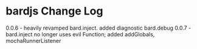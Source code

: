 bardjs Change Log
===================
0.0.6 - heavily revamped bard.inject. added diagnostic bard.debug
0.0.7 - bard.inject no longer uses evil Function; added addGlobals, mochaRunnerListener
